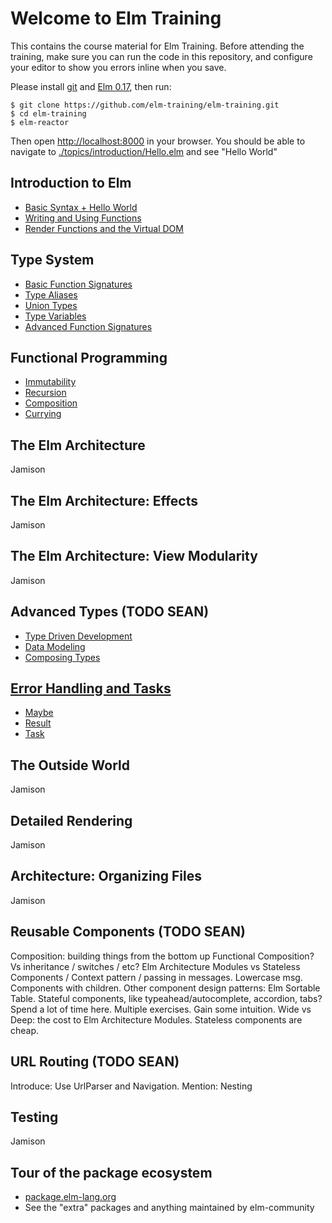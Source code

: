 # Welcome to Elm Training
This contains the course material for Elm Training. Before attending the training, make sure you can run the code in this repository, and configure your editor to show you errors inline when you save.

Please install [git](https://git-scm.com/downloads) and [Elm 0.17](http://elm-lang.org/install), then run:

    $ git clone https://github.com/elm-training/elm-training.git
    $ cd elm-training
    $ elm-reactor

Then open [http://localhost:8000](http://localhost:8000) in your browser. You should be able to navigate to [./topics/introduction/Hello.elm](http://localhost:8000/topics/introduction/Hello.elm) and see "Hello World"

Introduction to Elm
-------------------
- [Basic Syntax + Hello World](./topics/introduction/Hello.elm)
- [Writing and Using Functions](./topics/introduction/Functions.elm)
- [Render Functions and the Virtual DOM](./topics/introduction/RenderDom.elm)

Type System
-----------
- [Basic Function Signatures](./topics/type-system/BasicFunctionSignatures.elm)
- [Type Aliases](./topics/type-system/TypeAliases.elm)
- [Union Types](./topics/type-system/UnionTypes.elm)
- [Type Variables](./topics/type-system/TypeVariables.elm)
- [Advanced Function Signatures](./topics/type-system/AdvancedFunctionSignatures.elm)

Functional Programming
----------------------
- [Immutability](./topics/functional/Immutability.elm)
- [Recursion](./topics/functional/Recursion.elm)
- [Composition](./topics/functional/Composition.elm)
- [Currying](./topics/functional/Currying.elm)

The Elm Architecture
--------------------
Jamison

The Elm Architecture: Effects
-----------------------------
Jamison

The Elm Architecture: View Modularity
-------------------------------------
Jamison

Advanced Types (TODO SEAN)
-----------------------------
* [Type Driven Development](./topics/AdvancedTypes/TDD.elm)
* [Data Modeling](./topics/AdvancedTypes/Modeling.elm)
* [Composing Types](./topics/AdvancedTypes/Composing.elm)


[Error Handling and Tasks](http://guide.elm-lang.org/error_handling/)
--------------------------------------------------------------------
- [Maybe](http://guide.elm-lang.org/error_handling/maybe.html)
- [Result](http://guide.elm-lang.org/error_handling/result.html)
- [Task](http://guide.elm-lang.org/error_handling/task.html)


The Outside World
-----------------
Jamison

Detailed Rendering
------------------
Jamison

Architecture: Organizing Files
------------------------------
Jamison

Reusable Components (TODO SEAN)
-------------------
Composition: building things from the bottom up
Functional Composition?
Vs inheritance / switches / etc?
Elm Architecture Modules vs Stateless Components / Context pattern / passing in messages. Lowercase msg.
Components with children.
Other component design patterns: Elm Sortable Table.
Stateful components, like typeahead/autocomplete, accordion, tabs?
Spend a lot of time here. Multiple exercises. Gain some intuition.
Wide vs Deep: the cost to Elm Architecture Modules. Stateless components are cheap.


URL Routing (TODO SEAN)
-----------
Introduce: Use UrlParser and Navigation.
Mention: Nesting

Testing
-------
Jamison

Tour of the package ecosystem
-----------------------------
- [package.elm-lang.org](http://package.elm-lang.org/)
- See the "extra" packages and anything maintained by elm-community
